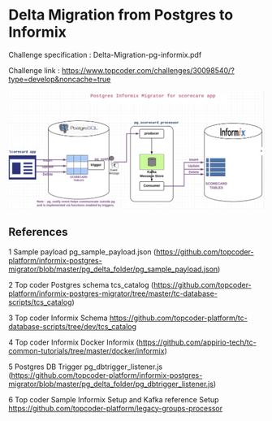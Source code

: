 
# Delta Migration from Postgres to Informix

Challenge specification : Delta-Migration-pg-informix.pdf

Challenge link : https://www.topcoder.com/challenges/30098540/?type=develop&noncache=true

![alt text](https://github.com/topcoder-platform/informix-postgres-migrator/blob/master/pg_delta_folder/pg-informix.png)

## References

1	Sample payload 	pg_sample_payload.json (https://github.com/topcoder-platform/informix-postgres-migrator/blob/master/pg_delta_folder/pg_sample_payload.json)

2	Top coder Postgres schema	tcs_catalog (https://github.com/topcoder-platform/informix-postgres-migrator/tree/master/tc-database-scripts/tcs_catalog)

3	Top coder Informix Schema	https://github.com/topcoder-platform/tc-database-scripts/tree/dev/tcs_catalog

4	Top coder Informix Docker	Informix (https://github.com/appirio-tech/tc-common-tutorials/tree/master/docker/informix)

5	Postgres DB Trigger	pg_dbtrigger_listener.js (https://github.com/topcoder-platform/informix-postgres-migrator/blob/master/pg_delta_folder/pg_dbtrigger_listener.js)

6	Top coder Sample Informix Setup and Kafka reference Setup 	https://github.com/topcoder-platform/legacy-groups-processor





